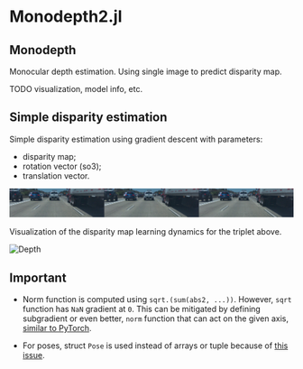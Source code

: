 # Monodepth2.jl

## Monodepth

Monocular depth estimation. Using single image to predict disparity map.

TODO visualization, model info, etc.

## Simple disparity estimation

Simple disparity estimation using gradient descent with parameters:

- disparity map;
- rotation vector (so3);
- translation vector.

![Triplet](./res/image.png)

Visualization of the disparity map learning dynamics for the triplet above.

![Depth](./res/output.gif)

## Important

- Norm function is computed using `sqrt.(sum(abs2, ...))`.
However, `sqrt` function has `NaN` gradient at `0`.
This can be mitigated by defining subgradient or even better,
`norm` function that can act on the given axis,
[similar to PyTorch](https://github.com/pytorch/pytorch/issues/37354).

- For poses, struct `Pose` is used instead of arrays or tuple because
of [this issue](https://github.com/FluxML/Zygote.jl/issues/522).
